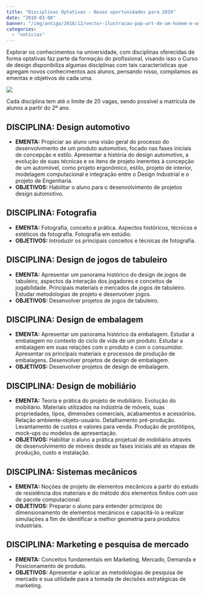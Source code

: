 ```yaml
---
title: "Disciplinas Optativas - Novas oportunidades para 2019"
date: "2018-03-08"
banner: "/img/antigo/2018/12/vector-ilustracao-pop-art-de-um-homem-e-uma-mulher-sentada-em-uma-mesa-de-negociacao-vista-superior_1441-598.jpg"
categories: 
  - "noticias"
---
```



Explorar os conhecimentos na universidade, com disciplinas oferecidas de forma optativas faz parte da formação do profissional, visando isso o Curso de design disponibiliza algumas disciplinas com tais características que agregam novos conhecimentos aos alunos, pensando nisso, compilamos as ementas e objetivos de cada uma.

<!--more-->


[![](/img/antigo/2018/12/vector-ilustracao-pop-art-de-um-homem-e-uma-mulher-sentada-em-uma-mesa-de-negociacao-vista-superior_1441-598.jpg)](/img/antigo/2018/12/vector-ilustracao-pop-art-de-um-homem-e-uma-mulher-sentada-em-uma-mesa-de-negociacao-vista-superior_1441-598.jpg)

Cada disciplina tem até o limite de 20 vagas, sendo possível a matrícula de alunos a partir do 2º ano.

## **DISCIPLINA:** Design automotivo

- **EMENTA:** Propiciar ao aluno uma visão geral do processo do desenvolvimento de um produto automotivo, focado nas fases iniciais de concepção e estilo. Apresentar a história do design automotivo, a evolução de suas técnicas e os itens de projeto inerentes à concepção de um automóvel, como projeto ergonômico, estilo, projeto de interior, modelagem computacional e integração entre o Design Industrial e o projeto de Engenharia.
- **OBJETIVOS:** Habilitar o aluno para o desenvolvimento de projetos design automotivo.

## **DISCIPLINA:** Fotografia

- **EMENTA:** Fotografia, conceito e prática. Aspectos históricos, técnicos e estéticos da fotografia. Fotografia em estúdio.
- **OBJETIVOS:** Introduzir os principais conceitos e técnicas de fotografia.

## **DISCIPLINA:** Design de jogos de tabuleiro

- **EMENTA:** Apresentar um panorama histórico do design de jogos de tabuleiro, aspectos da interação dos jogadores e conceitos de jogabilidade. Principais materiais e mercados de jogos de tabuleiro. Estudar metodologias de projeto e desenvolver jogos.
- **OBJETIVOS:** Desenvolver projetos de jogos de tabuleiro.

## **DISCIPLINA:** Design de embalagem

- **EMENTA:** Apresentar um panorama histórico da embalagem. Estudar a embalagem no contexto do ciclo de vida de um produto. Estudar a embalagem em suas relações com o produto e com o consumidor. Apresentar os principais materiais e processos de produção de embalagens. Desenvolver projetos de design de embalagem.
- **OBJETIVOS:** Desenvolver projetos de design de embalagem.

## **DISCIPLINA:** Design de mobiliário

- **EMENTA:** Teoria e prática do projeto de mobiliário. Evolução do mobiliário. Materiais utilizados na indústria de móveis, suas propriedades, tipos, dimensões comerciais, acabamentos e acessórios. Relação ambiente-objeto-usuário. Detalhamento pré-produção. Levantamento de custos e valores para venda. Produção de protótipos, mock-ups ou modelos de apresentação.
- **OBJETIVOS:** Habilitar o aluno a prática projetual de mobiliário através de desenvolvimento de móveis desde as fases iniciais até as etapas de produção, custo e instalação.

## **DISCIPLINA**: Sistemas mecânicos

- **EMENTA:** Noções de projeto de elementos mecânicos a partir do estudo de resistência dos materiais e do método dos elementos finitos com uso de pacote computacional.
- **OBJETIVOS:** Preparar o aluno para entender princípios do dimensionamento de elementos mecânicos e capacitá-lo a realizar simulações a fim de identificar a melhor geometria para produtos industriais.

## **DISCIPLINA:** Marketing e pesquisa de mercado

- **EMENTA:** Conceitos fundamentais em Marketing, Mercado, Demanda e Posicionamento de produto.
- **OBJETIVOS:** Apresentar e aplicar as metodologias de pesquisa de mercado e sua utilidade para a tomada de decisões estratégicas de marketing.
